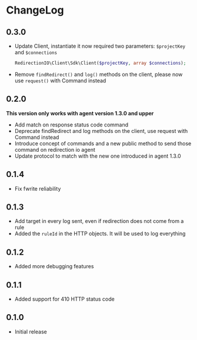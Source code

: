 # ChangeLog

## 0.3.0

- Update Client, instantiate it now required two parameters: `$projectKey` and `$connections`
    ```php
    RedirectionIO\Client\Sdk\Client($projectKey, array $connections);
    ```
- Remove `findRedirect()` and `log()` methods on the client, please now use `request()` with Command instead

## 0.2.0

**This version only works with agent version 1.3.0 and upper**

- Add match on response status code command
- Deprecate findRedirect and log methods on the client, use request with Command instead
- Introduce concept of commands and a new public method to send those command on redirection io agent
- Update protocol to match with the new one introduced in agent 1.3.0

## 0.1.4

- Fix fwrite reliability

## 0.1.3

- Add target in every log sent, even if redirection does not come from a rule
- Added the `ruleId` in the HTTP objects. It will be used to log everything

## 0.1.2

- Added more debugging features

## 0.1.1

- Added support for 410 HTTP status code

## 0.1.0

- Initial release
